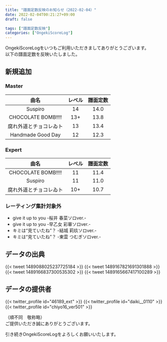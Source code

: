 ```yaml
---
title: "譜面定数反映のお知らせ（2022-02-04）"
date: 2022-02-04T00:21:27+09:00
draft: false

tags: ["譜面定数反映"]
categories: ["OngekiScoreLog"]
---
```


OngekiScoreLogをいつもご利用いただきましてありがとうございます。  
以下の譜面定数を反映いたしました。

<!--more-->

## 新規追加

### Master

| 曲名 | レベル | 譜面定数 |
|:-:|:-:|:-:|
| Suspiro | 14 | 14.0 |
| CHOCOLATE BOMB!!!! | 13+ | 13.8 |
| 腐れ外道とチョコレゐト | 13 | 13.4 |
| Handmade Good Day | 12 | 12.3 |

### Expert

| 曲名 | レベル | 譜面定数 |
|:-:|:-:|:-:|
| CHOCOLATE BOMB!!!! | 11 | 11.4 |
| Suspiro | 11 | 11.0 |
| 腐れ外道とチョコレゐト | 10+ | 10.7 |

### レーティング集計対象外

- give it up to you -桜井 春菜ソロver.-
- give it up to you -早乙女 彩華ソロver.-
- キミは“見ていたね”？ -結城 莉玖ソロver.-
- キミは“見ていたね”？ -東雲 つむぎソロver.-

## データの出典

{{< tweet 1489088025237725184 >}}
{{< tweet 1489167821691301888 >}}
{{< tweet 1489166837300535302 >}}
{{< tweet 1489165667417100289 >}}

## データの提供者

{{< twitter_profile id="46189_ext" >}}
{{< twitter_profile id="daiki__0110" >}}
{{< twitter_profile id="chiyo16_ver501" >}}

（順不同　敬称略）  
ご提供いただき誠にありがとうございます。

引き続きOngekiScoreLogをよろしくお願いいたします。
